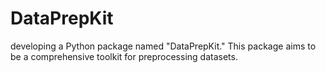 # DataPrepKit
developing a Python package named "DataPrepKit." This package aims to be a comprehensive toolkit for preprocessing datasets.
